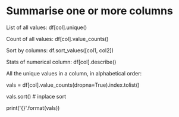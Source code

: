 # Summarise one or more columns

List of all values: df\[col\].unique\(\)

Count of all values: df\[col\].value\_counts\(\)

Sort by columns: df.sort\_values\(\[col1, col2\]\)

Stats of numerical column: df\[col\].describe\(\)



All the unique values in a column, in alphabetical order:

vals = df\[col\].value\_counts\(dropna=True\).index.tolist\(\)

vals.sort\(\) \# inplace sort

print\('{}'.format\(vals\)\)

